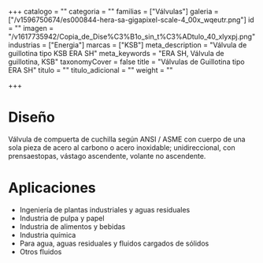 +++
catalogo = ""
categoria = ""
familias = ["Válvulas"]
galeria = ["/v1596750674/es000844-hera-sa-gigapixel-scale-4_00x_wqeutr.png"]
id = ""
imagen = "/v1617735942/Copia_de_Dise%C3%B1o_sin_t%C3%ADtulo_40_xlyxpj.png"
industrias = ["Energia"]
marcas = ["KSB"]
meta_description = "Válvula de guillotina tipo KSB ERA SH"
meta_keywords = "ERA SH, Válvula de guillotina, KSB"
taxonomyCover = false
title = "Válvulas de Guillotina tipo ERA SH"
titulo = ""
titulo_adicional = ""
weight = ""

+++
# **Diseño**

Válvula de compuerta de cuchilla según ANSI / ASME con cuerpo de una sola pieza de acero al carbono o acero inoxidable; unidireccional, con prensaestopas, vástago ascendente, volante no ascendente.

# **Aplicaciones**

* Ingeniería de plantas industriales y aguas residuales
* Industria de pulpa y papel
* Industria de alimentos y bebidas
* Industria química
* Para agua, aguas residuales y fluidos cargados de sólidos
* Otros fluidos